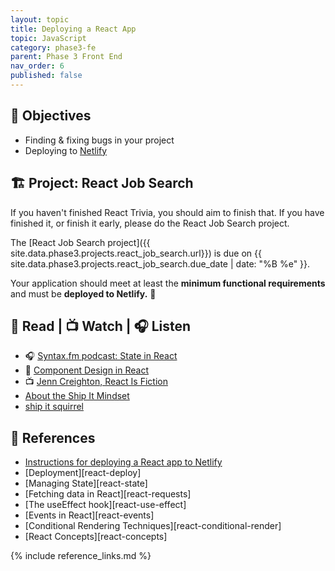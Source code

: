 ```yaml
---
layout: topic
title: Deploying a React App
topic: JavaScript
category: phase3-fe
parent: Phase 3 Front End
nav_order: 6
published: false
---
```


## 🎯 Objectives

- Finding & fixing bugs in your project
- Deploying to [Netlify](https://www.netlify.com/with/react/)

## 🏗️ Project: React Job Search

If you haven't finished React Trivia, you should aim to finish that. If you have finished it, or finish it early, please do the React Job Search project.

The [React Job Search project]({{ site.data.phase3.projects.react_job_search.url}}) is due on {{ site.data.phase3.projects.react_job_search.due_date | date: "%B %e" }}.

Your application should meet at least the **minimum functional requirements** and must be **deployed to Netlify.** 🚀

## 📖 Read | 📺 Watch | 🎧 Listen

- 🎧 [Syntax.fm podcast: State in React](https://syntax.fm/show/170/state-in-react)
- 📖 [Component Design in React](https://marvelapp.com/blog/making-good-component-design-decisions-in-react/)
- 📺 [Jenn Creighton, React Is Fiction](https://www.youtube.com/watch?v=3s-vgOwNpac)
- [About the Ship It Mindset](https://excid3.com/blog/finishing-is-all-that-matters)
- [ship it squirrel](https://shipitsquirrel.github.io/)

## 🔖 References

- [Instructions for deploying a React app to Netlify](https://momentumlearn.notion.site/Deploying-a-React-app-to-Netlify-409f3e2a2ae44ccd857b3797ff0963f8)
- [Deployment][react-deploy]
- [Managing State][react-state]
- [Fetching data in React][react-requests]
- [The useEffect hook][react-use-effect]
- [Events in React][react-events]
- [Conditional Rendering Techniques][react-conditional-render]
- [React Concepts][react-concepts]

{% include reference_links.md %}
